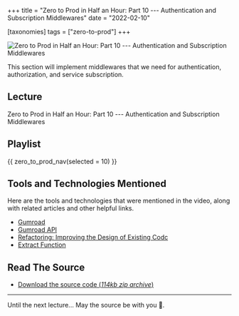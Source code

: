 +++
title = "Zero to Prod in Half an Hour: Part 10 --- Authentication and Subscription Middlewares"
date = "2022-02-10"

[taxonomies]
tags = ["zero-to-prod"]
+++

![Zero to Prod in Half an Hour: Part 10 --- Authentication and Subscription Middlewares](/zerotohero-dev/content/images/size/w1200/2024/03/through.png)

This section will implement middlewares that we need for authentication,
authorization, and service subscription.

Lecture
-------

Zero to Prod in Half an Hour: Part 10 --- Authentication and Subscription
Middlewares

Playlist
--------

{{ zero_to_prod_nav(selected = 10) }}

Tools and Technologies Mentioned
--------------------------------

Here are the tools and technologies that were mentioned in the video, along with
related articles and other helpful links.

* [Gumroad](https://gumroad.com/)
* [Gumroad API](https://app.gumroad.com/api)
* [Refactoring: Improving the Design of Existing Codc](https://martinfowler.com/books/refactoring.html)
* [Extract Function](https://refactoring.com/catalog/extractFunction.html)

Read The Source
---------------

* [Download the source code (_114kb zip
  archive_)](https://assets.zerotohero.dev/zero-to-prod-in-30/zero-to-prod-in-30.zip)

------------

Until the next lecture... May the source be with you 🦄.
